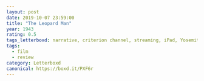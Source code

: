 ```yaml
---
layout: post 
date: 2019-10-07 23:59:00
title: "The Leopard Man"
year: 1943
rating: 0.5
tags_letterboxd: narrative, criterion channel, streaming, iPad, Yosemite National Park, Leah, Robtober
tags:
  - film
  - review
category: Letterboxd
canonical: https://boxd.it/PXF6r
---
```


